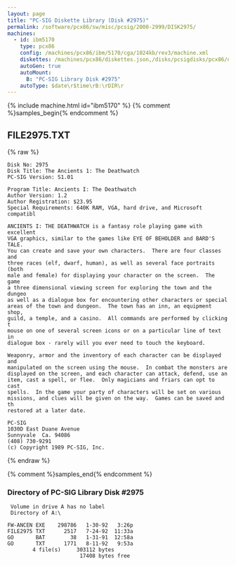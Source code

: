 ```yaml
---
layout: page
title: "PC-SIG Diskette Library (Disk #2975)"
permalink: /software/pcx86/sw/misc/pcsig/2000-2999/DISK2975/
machines:
  - id: ibm5170
    type: pcx86
    config: /machines/pcx86/ibm/5170/cga/1024kb/rev3/machine.xml
    diskettes: /machines/pcx86/diskettes.json,/disks/pcsigdisks/pcx86/diskettes.json
    autoGen: true
    autoMount:
      B: "PC-SIG Library Disk #2975"
    autoType: $date\r$time\rB:\rDIR\r
---
```


{% include machine.html id="ibm5170" %}
{% comment %}samples_begin{% endcomment %}

## FILE2975.TXT

{% raw %}
```
Disk No: 2975                                                           
Disk Title: The Ancients 1: The Deathwatch                              
PC-SIG Version: S1.01                                                   
                                                                        
Program Title: Ancients I: The Deathwatch                               
Author Version: 1.2                                                     
Author Registration: $23.95                                             
Special Requirements: 640K RAM, VGA, hard drive, and Microsoft compatibl
                                                                        
ANCIENTS I: THE DEATHWATCH is a fantasy role playing game with excellent
VGA graphics, similar to the games like EYE OF BEHOLDER and BARD'S TALE.
You can create and save your own characters.  There are four classes and
three races (elf, dwarf, human), as well as several face portraits (both
male and female) for displaying your character on the screen.  The game 
a three dimensional viewing screen for exploring the town and the dungeo
as well as a dialogue box for encountering other characters or special  
areas of the town and dungeon.  The town has an inn, an equipment shop, 
guild, a temple, and a casino.  All commands are performed by clicking t
mouse on one of several screen icons or on a particular line of text in 
dialogue box - rarely will you ever need to touch the keyboard.         
                                                                        
Weaponry, armor and the inventory of each character can be displayed and
manipulated on the screen using the mouse.  In combat the monsters are  
displayed on the screen, and each character can attack, defend, use an  
item, cast a spell, or flee.  Only magicians and friars can opt to cast 
spells.  In the game your party of characters will be set on various    
missions, and clues will be given on the way.  Games can be saved and th
restored at a later date.                                               
                                                                        
PC-SIG                                                                  
1030D East Duane Avenue                                                 
Sunnyvale  Ca. 94086                                                    
(408) 730-9291                                                          
(c) Copyright 1989 PC-SIG, Inc.                                         
```
{% endraw %}

{% comment %}samples_end{% endcomment %}

### Directory of PC-SIG Library Disk #2975

     Volume in drive A has no label
     Directory of A:\

    FW-ANCEN EXE    298786   1-30-92   3:26p
    FILE2975 TXT      2517   7-24-92  11:33a
    GO       BAT        38   1-31-91  12:58a
    GO       TXT      1771   8-11-92   9:53a
            4 file(s)     303112 bytes
                           17408 bytes free
